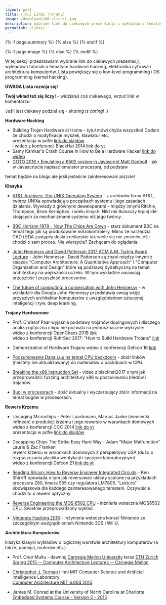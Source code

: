 ```yaml
---
layout: post
title: ([PL] Linki Trojany)
image: /download/z80_circuit.jpg
description: wybrane link do ciekawych prezentacji i wykładów o tematyce hardware hacking i architektura komputerów
permalink: /linki/
---
```


<!-- Twitter cards -->
<meta name="twitter:site"    content="@{{ site.twitter_username }}">
<meta name="twitter:creator" content="@{{ page.author }}">
<meta name="twitter:title"   content="{{ page.title }}">

{% if page.summary %}
<meta name="twitter:description" content="wybrane link do ciekawych prezentacji i wykładów o tematyce hardware hacking i architektura komputerów">
{% else %}
<meta name="twitter:description" content="wybrane link do ciekawych prezentacji i wykładów o tematyce hardware hacking i architektura komputerów">
{% endif %}

{% if page.image %}
<meta name="twitter:card"  content="summary_large_image">
<meta name="twitter:image" content="https://{{ site.url }}{{ page.image }}">
{% else %}
<meta name="twitter:card"  content="summary">
<meta name="twitter:image" content="https://{{ site.title_image }}">
{% endif %}
<!-- end of Twitter cards -->
    
W tej sekcji przedstawiam wybrane link do ciekawych prezentacji, wykładów i tutoriali o tematyce hardware hacking, elektronika cyfrowa i architektura komputerów. 
Lista powiększy się o low-level programming i OS programming (kernel hacking).

**UWAGA Lista rozwija się!** 

**Twój wkład też się liczy!** - widziałeś coś ciekawego, wrzuć link w komentarzu!

Jeśli jest ciekawy podziel się - *sharing is caring!* :)


**Hardware Hacking**

* Building Trojan Hardware at Home - tytuł mówi chyba wszystko! Dodam że chodzi o modyfikacje
myszek, klawiatur etc.  
prezentacja w pdfie [link do slajdów](https://www.blackhat.com/docs/asia-14/materials/Dunning/Asia-14-Dunning-Building-Trojan-Hardware-At-Home.pdf)  
i wideo z konferencji BlackHat 2014 [link do yt](https://www.youtube.com/watch?v=QJ4KZ8vlo4g)  
* Samy Kamkar's Crash Course in How to Be a Hardware Hacker [link do wideo](https://www.youtube.com/watch?v=tlwXmNnXeSY)
* [GOTO 2016 • Emulating a 6502 system in Javascript Matt Godbolt](https://www.youtube.com/watch?v=7WuRq-Wmw5o) - jak w Javascripcie napisać emulator procesora, od podstaw

temat będzie na blogu ale jeśli jesteście zainteresowani piszcie!

**Klasyka**
* [AT&T Archives: The UNIX Operating System](https://www.youtube.com/watch?v=tc4ROCJYbm0) - z archiwów firmy AT&T, twórcz UNIXa
opowiadają o początkach systemu i jego zasadach działania. Wywiady z głównymi deweloperami  - między innymi Ritchie, Thompson, Brian Kernighan, i wielu innych.
Nikt nie tłumaczy lepiej idei stojących za mechanizmami systemu niż jego twórcy.

*  [BBC Horizon 1978 - Now The Chips Are Down](https://www.youtube.com/watch?v=HW5Fvk8FNOQ) - starz dokument BBC na temat tego jak są produkowane mikrokontrolery.
Mimo że narzędzia CAD i EDA zastąpiły deski kreślarskie tak wiele się nie zmieniło jeśli chodzi o sam proces. Nie wierzycie? Zachęcam do oglądania.

*  [John Hennessy and David Patterson 2017 ACM A.M. Turing Award Lecture](https://www.youtube.com/watch?v=3LVeEjsn8Ts) - John Hennessy i David Patterson są znani
między innymi z książek "Computer Architecture: A Quantitative Approach" i "Computer Organization and Design" które są podstawą dydatkyczną na temat architektury na 
większości uczelni. W tym wykładzie omawiają przeszłość i przyszłość procesorów.

*  [The future of computing: a conversation with John Hennessy](https://www.youtube.com/watch?v=Azt8Nc-mtKM) - w wzkładzie dla Googla John Hennessy przedstawia swoją wizję 
przyszłych architektur komputerów z uwzględnieniem sztucznej inteligencji i tyw. deep learning.

**Trojany Hardwarowe**

* Prof. Christof Paar wyjaśnia podstawy trojanów dopingowych i dlaczego analiza optyczna chipu nie pozwala na jednosznaczne wykrycie:  
wideo z konferencji OpenChaos 2018 [link](https://media.ccc.de/v/c4.openchaos.2018.01.hardware-trojans)  
wideo z konferencji RuhrSec 2017: "How to Build Hardware Trojans" [link](https://www.youtube.com/watch?v=46D_5F3_J4A)  

* Demonstration of Hardware Trojans wideo z konferencji Defcon 16 [link](https://www.youtube.com/watch?v=QGIKhJrb9aA)

* [Podsumowanie Dana Luu na temat CPU backdoors](https://danluu.com/cpu-backdoors/) - zbiór linków (niestety nie aktualizowany) do materiałów o backdoach w CPU.

* [Breaking the x86 Instruction Set](https://www.youtube.com/watch?v=KrksBdWcZgQ) - video z blackhat2017 o tym jak przeprowadzić fuzzing architektury x86 w poszukiwaniu błedów i trojanów.

* [Bugi w procesorach](https://danluu.com/cpu-bugs/) - dość aktualny i wyczerpujący zbiór informacji na temat bugów w procesorach.

**Rewers Krzemu**

* Uncaging Microchips - Peter Laackmann, Marcus Janke (niemiecki Infineon) o produkcji krzemu i jego rewersie w warunkach domowych  
wideo z konferencji CCC 2014 [link do yt](https://www.youtube.com/watch?v=pIpxawdUb4I)  
prezentacja w pdfie [link do slajdów](https://events.ccc.de/congress/2014/Fahrplan/system/attachments/2512/original/Uncaging_Microchips-Marcus_Janke_Peter_Laackmann.pdf)  

* Decapping Chips The Strike Easy Hard Way - Adam "Major Malfunction" Laurie & Zac Franken  
rewers krzemu w warunkach domowych z perspektywy USA (dużo o rozpuszczaniu plastiku wentylacji i sprzęcie laboratoryjnym)  
wideo z konferencji Defcon 21 [link do yt](https://www.youtube.com/watch?v=0Z4aF-qiziM)  

* [Reading Silicon: How to Reverse Engineer Integrated Circuits](https://www.youtube.com/watch?v=aHx-XUA6f9g) - Ken Shirriff opowiada o tym jak reversować układy scalone na
przykładach procesora Z80, timera 555 czy regulatora LM7805. "Lektura" obowiązkowa dla każdego zainteresowanego tematem. Oczywiście chodzi tu o rewers optyczny.

* [Reverse Engineering the MOS 6502 CPU](https://www.youtube.com/watch?v=4NZlrrAOxRU) - inżnieria wsteczna MOS6502 CPU. Świetnie przeprowadzony wykład.

* [Nintendo Hacking 2016](https://media.ccc.de/v/33c3-8344-nintendo_hacking_2016) - inżynieria wsteczna konsol Nintendo ze szczególnym uwzględnieniem Nintendo 3DS i Wii U.

**Architektura Komputerów**

klasyka klasyki wykładów o logicznej warstwie architektury komputerów (a także, pamięci, routerów etc.)

* Prof. Onur Multu - dawniej [Carnegie Mellon University](http://users.ece.cmu.edu/~omutlu/) teraz [ETH Zurich](https://people.inf.ethz.ch/omutlu/)  
[Spring 2015 -- Computer Architecture Lectures -- Carnegie Mellon](https://www.youtube.com/watch?v=zLP_X4wyHbY&list=PL5PHm2jkkXmi5CxxI7b3JCL1TWybTDtKq)

* [Christopher J. Terman](http://people.csail.mit.edu/cjt/) i inni 
MIT Computer Science and Artificial Intelligence Laboratory  
[Computer Architecture MIT 6.004 2015](https://www.youtube.com/playlist?list=PLWokBk9W7kzGqZYZz6BiaqtsrHQK_22u7)

* James M. Conrad at the University of North Carolina at Charlotte  
[Embedded Systems Course - Version 3 - 2015](https://www.youtube.com/watch?v=bvEDXDFbM_E&list=PLPIqCiMhcdO5gxLJWt_hY5CPMzqg75IU5)
